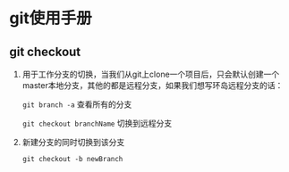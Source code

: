 # git使用手册

## git checkout

1. 用于工作分支的切换，当我们从git上clone一个项目后，只会默认创建一个master本地分支，其他的都是远程分支，如果我们想写环岛远程分支的话：

   `git branch -a`		查看所有的分支

   `git checkout branchName`	切换到远程分支

2. 新建分支的同时切换到该分支

   `git checkout -b newBranch`

